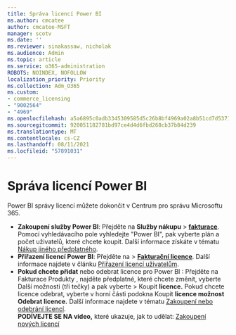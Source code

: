 ```yaml
---
title: Správa licencí Power BI
ms.author: cmcatee
author: cmcatee-MSFT
manager: scotv
ms.date: ''
ms.reviewer: sinakassaw, nicholak
ms.audience: Admin
ms.topic: article
ms.service: o365-administration
ROBOTS: NOINDEX, NOFOLLOW
localization_priority: Priority
ms.collection: Adm_O365
ms.custom:
- commerce_licensing
- "9002564"
- "4969"
ms.openlocfilehash: a5a6895c0adb3345309585d5c26b8bf4969a02a8b51cd7d537105f81c3d9ea4f
ms.sourcegitcommit: 920051182781bd97ce4d4d6fbd268cb37b84d239
ms.translationtype: MT
ms.contentlocale: cs-CZ
ms.lasthandoff: 08/11/2021
ms.locfileid: "57891031"
---
```

# <a name="power-bi-license-management"></a>Správa licencí Power BI

Power BI správy licencí můžete dokončit v Centrum pro správu Microsoftu 365.

- **Zakoupení služby Power BI**: Přejděte na **Služby nákupu** \> **[fakturace](https://go.microsoft.com/fwlink/p/?linkid=868433)**. Pomocí vyhledávacího pole vyhledejte "Power BI", pak vyberte plán a počet uživatelů, které chcete koupit. Další informace získáte v tématu [Nákup jiného předplatného](https://docs.microsoft.com/microsoft-365/commerce/try-or-buy-microsoft-365#buy-a-different-subscription).
- **Přiřazení licencí Power BI**: Přejděte na  >  **[Fakturační licence](https://go.microsoft.com/fwlink/p/?linkid=842264)**. Další informace najdete v článku [Přiřazení licencí uživatelům](https://docs.microsoft.com/microsoft-365/admin/manage/assign-licenses-to-users).
- **Pokud chcete přidat** nebo odebrat licence pro Power BI : Přejděte na Fakturace Produkty , najděte předplatné, které chcete změnit, vyberte Další možnosti (tři tečky) a pak vyberte  >  **[](https://go.microsoft.com/fwlink/p/?linkid=842054)** Koupit **licence.**  Pokud chcete licence odebrat, vyberte  v horní části podokna Koupit **licence možnost Odebrat licence.** Další informace najdete v tématu [Zakoupení nebo odebrání licencí](https://docs.microsoft.com/microsoft-365/commerce/licenses/buy-licenses).\
**PODÍVEJTE SE NA video,** které ukazuje, jak to udělat: [Zakoupení nových licencí](https://go.microsoft.com/fwlink/p/?linkid=2154857)
